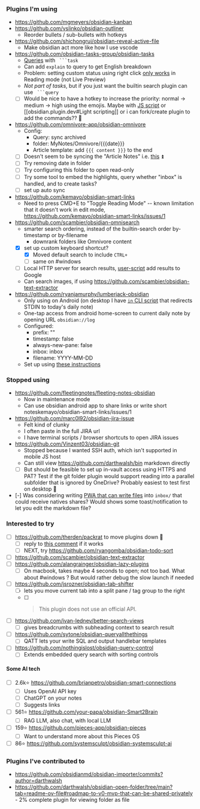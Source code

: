 ### Plugins I'm using
- https://github.com/mgmeyers/obsidian-kanban
- https://github.com/vslinko/obsidian-outliner
    - Reorder bullets / sub-bullets with hotkeys
- https://github.com/shichongrui/obsidian-reveal-active-file
    - Make obsidian act more like how I use vscode
- https://github.com/obsidian-tasks-group/obsidian-tasks
    - [Queries](https://publish.obsidian.md/tasks/Queries/About+Queries) with ```` ```task````
    - Can add `explain` to query to get English breakdown
    - Problem: setting custom status using right click [only works](https://publish.obsidian.md/tasks/Editing/Toggling+and+Editing+Statuses#'Change+task+status'+context+menu) in Reading mode (not Live Preview)
    - *Not part of tasks*, but if you just want the builtin search plugin can use ```` ```query````
    - [ ] Would be nice to have a hotkey to increase the priority: normal -> medium -> high using the emojis. Maybe with [JS script](https://github.com/eoureo/obsidian-runjs) or [[obsidian.plugin.dev#Light scripting]] or i can fork/create plugin to add the commands?? 🔼 
- https://github.com/omnivore-app/obsidian-omnivore
    - Config: 
        - Query: sync archived
        - folder: MyNotes/Omnivore/{{{date}}}
        - Article template: add `{{{ content }}}` to the end
    - [ ] Doesn't seem to be syncing the "Article Notes" i.e. [this](https://omnivore.app/me/mkdocs-linkcheck-py-pi-19230563b36) ⏫ 
    - [ ] Try removing date in folder
    - [ ] Try configuring this folder to open read-only
    - [ ] Try some tool to embed the highlights, query whether "inbox" is handled, and to create tasks?
    - [ ] set up auto sync
- https://github.com/kemayo/obsidian-smart-links
    - Need to press CMD+E to "Toggle Reading Mode" -- known limitation that it doesn't work in edit mode,  https://github.com/kemayo/obsidian-smart-links/issues/1
- https://github.com/scambier/obsidian-omnisearch
    - smarter search ordering, instead of the builtin-search order by-timestamp or by-filename
        - downrank folders like Omnivore content
    - [x] set up custom keyboard shortcut?
	    - [x] Moved default search to include `CTRL+`
      - [ ] same on #windows
    - [ ] Local HTTP server for search results, [user-script](https://publish.obsidian.md/omnisearch/Inject+Omnisearch+results+into+your+search+engine) add results to Google
    - Can search images, if using https://github.com/scambier/obsidian-text-extractor
- https://github.com/ryanjamurphy/lumberjack-obsidian
    - Only using on Android (on desktop I have [`in` CLI script](../in.ps1) that redirects STDIN to today's daily note)
    - One-tap access from android home-screen to current daily note by opening URL `obsidian://log`
    - Configured:
        - prefix: ""
        - timestamp: false
        - always-new-pane: false
        - inbox: inbox
        - filename: YYYY-MM-DD
	- Set up using [these instructions](https://github.com/ryanjamurphy/lumberjack-obsidian/pull/17/files)
### Stopped using
- https://github.com/fleetingnotes/fleeting-notes-obsidian
    - Now in maintenance mode
    - Can use obsidian android app to share links or write short noteskemayo/obsidian-smart-links/issues/1
- https://github.com/marc0l92/obsidian-jira-issue
    - Felt kind of clunky
    - I often paste in the full JIRA url
    - I have terminal scripts / browser shortcuts to open JIRA issues
- https://github.com/Vinzent03/obsidian-git
	- Stopped because I wanted SSH auth, which isn't supported in mobile JS host
	- Can still view https://github.com/darthwalsh/bin markdown directly
	- [ ] But should be feasible to set up in-vault access using HTTPS and PAT? Test if the git folder plugin would support reading into a parallel subfolder that is ignored by OneDrive? Probably easiest to test first on desktop 🔼 
- [-] Was considering writing [PWA that can write files](https://whatpwacando.today/file-system/) into `inbox/` that could receive natives shares? Would shows some toast/notification to let you edit the markdown file?

### Interested to try
- [ ] https://github.com/therden/packrat to move plugins down 🔼 
	- [ ] reply to [this comment](https://www.reddit.com/r/ObsidianMD/comments/19aed04/comment/lnkpnmm/) if it works
	- [ ] NEXT, try https://github.com/ryangomba/obsidian-todo-sort
- [ ] https://github.com/scambier/obsidian-text-extractor
- [ ] https://github.com/alangrainger/obsidian-lazy-plugins
	- [ ] On macbook, takes maybe 4 seconds to open; not too bad. What about #windows ? But would rather debug the slow launch if needed
- [ ] https://github.com/jsrozner/obsidian-tab-shifter
	- [ ] lets you move current tab into a split pane / tag group to the right
	- [ ] >This plugin does not use an official API.
- [ ] https://github.com/ivan-lednev/better-search-views
	- [ ] gives breadcrumbs with subheading context to search result
- [ ] https://github.com/sytone/obsidian-queryallthethings
	- [ ] QATT lets your write SQL and output handlebar templates
- [ ] https://github.com/nothingislost/obsidian-query-control
    - [ ] Extends embedded query search with sorting controls

#### Some AI tech
- [ ] 2.6k⭐️ https://github.com/brianpetro/obsidian-smart-connections
    - [ ] Uses OpenAI API key
    - [ ] ChatGPT on your notes
    - [ ] Suggests links
- [ ] 561⭐️ https://github.com/your-papa/obsidian-Smart2Brain
    - [ ] RAG LLM, also chat, with local LLM
- [ ] 159⭐️ https://github.com/pieces-app/obsidian-pieces
    - [ ] Want to understand more about this Pieces OS
- [ ] 86⭐️ https://github.com/systemsculpt/obsidian-systemsculpt-ai

### Plugins I've contributed to
- https://github.com/obsidianmd/obsidian-importer/commits?author=darthwalsh
- https://github.com/darthwalsh/obsidian-open-folder/tree/main?tab=readme-ov-file#roadmap-to-v0-mvp-that-can-be-shared-privately
        - 2% complete plugin for viewing folder as file

